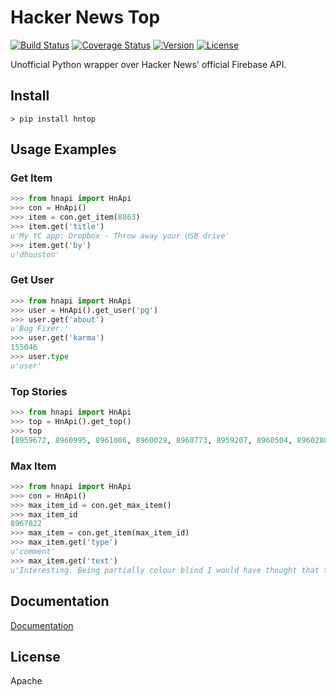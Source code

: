 Hacker News Top
==============

[![Build Status](https://travis-ci.org/rylans/hackernews-top.svg?branch=master)](https://travis-ci.org/rylans/hackernews-top) [![Coverage Status](https://coveralls.io/repos/rylans/hackernews-top/badge.svg?branch=master)](https://coveralls.io/r/rylans/hackernews-top?branch=master) [![Version](https://badge.fury.io/py/hntop.svg)](https://badge.fury.io/py/hntop) [![License](https://img.shields.io/pypi/l/hntop.svg)](https://github.com/rylans/hackernews-top)

Unofficial Python wrapper over Hacker News' official Firebase API.

## Install

```
> pip install hntop
```

## Usage Examples

### Get Item

```python
>>> from hnapi import HnApi
>>> con = HnApi()
>>> item = con.get_item(8863)
>>> item.get('title')
u'My YC app: Dropbox - Throw away your USB drive'
>>> item.get('by')
u'dhouston'
```

### Get User

```python
>>> from hnapi import HnApi
>>> user = HnApi().get_user('pg')
>>> user.get('about')
u'Bug Fixer.'
>>> user.get('karma')
155046
>>> user.type
u'user'
```

### Top Stories

```python
>>> from hnapi import HnApi
>>> top = HnApi().get_top()
>>> top
[8959672, 8960995, 8961086, 8960029, 8960773, 8959207, 8960504, 8960280, 8960486, 8959875, 8955426, 8958731, 8961438, 8961093, 8959138]
```

### Max Item

```python
>>> from hnapi import HnApi
>>> con = HnApi()
>>> max_item_id = con.get_max_item()
>>> max_item_id
8967822
>>> max_item = con.get_item(max_item_id)
>>> max_item.get('type')
u'comment'
>>> max_item.get('text')
u'Interesting. Being partially colour blind I would have thought that the original was much greener, while the re-release is a lot bluer and..'
```

## Documentation

[Documentation](https://github.com/rylans/hackernews-top/blob/master/docs/index.md)

## License

Apache

